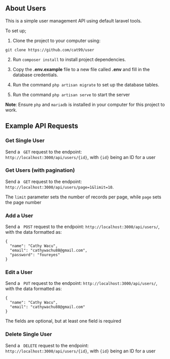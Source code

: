 
## About Users

This is a simple user management API using default laravel tools. 

To set up;

1. Clone the project to your computer using: 

``` git clone https://github.com/cat99/user ```

2. Run ``` composer install ``` to install project dependencies.

3. Copy the __.env.example__ file to a new file called __.env__ and fill in the database credentials.

4. Run the command ``` php artisan migrate ``` to set up the database tables.

5. Run the command ``` php artisan serve ``` to start the server

__Note__: Ensure ``` php ``` and ``` mariadb ``` is installed in your computer for this project to work.


## Example API Requests

### Get Single User

Send a ``` GET``` request to the endpoint: ``` http://localhost:3000/api/users/{id} ```, with ```{id}``` being an ID for a user

### Get Users (with pagination)

Send a ``` GET``` request to the endpoint: ``` http://localhost:3000/api/users/page=1&limit=10 ```.

The ``` limit ``` parameter sets the number of records per page, while ``` page ``` sets the page number


### Add a User

Send a ``` POST``` request to the endpoint: ``` http://localhost:3000/api/users/ ```, with the data formatted as: 

```
{
  "name": "Cathy Wacu",
  "email": "cathywachu88@gmail.com",
  "password": "foureyes"
}
```

### Edit a User

Send a ``` PUT``` request to the endpoint: ``` http://localhost:3000/api/users/ ```, with the data formatted as: 

```
{
  "name": "Cathy Wacu",
  "email": "cathywachu88@gmail.com"
}
```

The fields are optional, but at least one field is required


### Delete Single User

Send a ``` DELETE``` request to the endpoint: ``` http://localhost:3000/api/users/{id} ```, with ```{id}``` being an ID for a user
